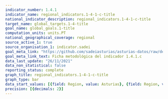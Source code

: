 ```yaml
---
indicator_number: 1.4.1
indicator_name: regional_indicators.1-4-1-c-title
national_indicator_description: regional_indicators.1-4-1-c-title
target_name: global_targets.1-4-title
goal_name: global_goals.1-title
computation_units: units.PT
national_geographical_coverage: regional
source_active_1: true
source_organisation_1: indicator.sadei
goal_meta_link: "https://github.com/sadeiasturias/asturias-datos/raw/develop/descargas/metodologia/1.4.1.c.pdf"
goal_meta_link_text: Ficha metodológica del indicador 1.4.1.c
data_last_update: "26/11/2021"
data_non_statistical: false
reporting_status: complete
graph_title: regional_indicators.1-4-1-c-title
graph_type: bar
data_start_values: [{field: Region, value: Asturias}, {field: Region, value: España}]
precision: [{decimals: 2}]
---
```

